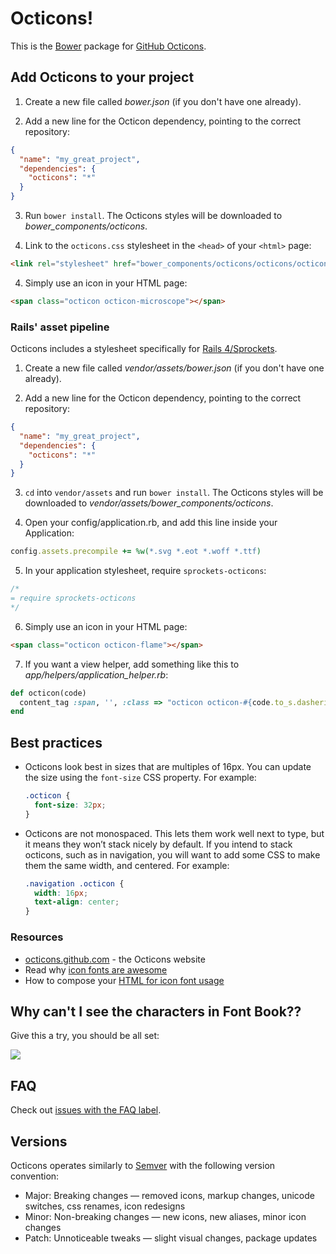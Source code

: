 # Octicons!

This is the [Bower][bower] package for [GitHub Octicons][octicons].

## Add Octicons to your project

1. Create a new file called _bower.json_ (if you don't have one already).

2. Add a new line for the Octicon dependency, pointing to the correct repository:

```json
{
  "name": "my_great_project",
  "dependencies": {
    "octicons": "*"
  }
}
```

3. Run `bower install`. The Octicons styles will be downloaded to _bower_components/octicons_.

4. Link to the `octicons.css` stylesheet in the `<head>` of your `<html>` page:

```html
<link rel="stylesheet" href="bower_components/octicons/octicons/octicons.css" />
```

4. Simply use an icon in your HTML page:

```html
<span class="octicon octicon-microscope"></span>
```

### Rails' asset pipeline

Octicons includes a stylesheet specifically for [Rails 4/Sprockets][sprockets].

1. Create a new file called _vendor/assets/bower.json_ (if you don't have one already).

2. Add a new line for the Octicon dependency, pointing to the correct repository:

```json
{
  "name": "my_great_project",
  "dependencies": {
    "octicons": "*"
  }
}
```

3. `cd` into `vendor/assets` and run `bower install`. The Octicons styles will be downloaded to _vendor/assets/bower_components/octicons_.

4. Open your config/application.rb, and add this line inside your Application:

```ruby
config.assets.precompile += %w(*.svg *.eot *.woff *.ttf)
```

5. In your application stylesheet, require `sprockets-octicons`:

```css
/*
= require sprockets-octicons
*/
```

6. Simply use an icon in your HTML page:

```html
<span class="octicon octicon-flame"></span>
```

7. If you want a view helper, add something like this to _app/helpers/application_helper.rb_:

```ruby
def octicon(code)
  content_tag :span, '', :class => "octicon octicon-#{code.to_s.dasherize}"
end
```

## Best practices

- Octicons look best in sizes that are multiples of 16px. You can update the size using the `font-size` CSS property. For example:

  ```css
  .octicon {
    font-size: 32px;
  }
  ```

- Octicons are not monospaced. This lets them work well next to type, but it means they won’t stack nicely by default. If you intend to stack octicons, such as in navigation, you will want to add some CSS to make them the same width, and centered. For example:

  ```css
  .navigation .octicon {
    width: 16px;
    text-align: center;
  }
  ```

### Resources

- [octicons.github.com](http://octicons.github.com/) - the Octicons website
- Read why [icon fonts are awesome](http://css-tricks.com/examples/IconFont/)
- How to compose your [HTML for icon font usage](http://css-tricks.com/html-for-icon-font-usage/)

## Why can't I see the characters in Font Book??

Give this a try, you should be all set:

![](http://cl.ly/image/2r1B1F2l3Q0D/content#png)

## FAQ

Check out [issues with the FAQ label](https://github.com/github/octicons/issues?q=is%3Aclosed+is%3Aissue+label%3AFAQ).

## Versions

Octicons operates similarly to [Semver](http://semver.org/) with the following version convention:

- Major: Breaking changes — removed icons, markup changes, unicode switches, css renames, icon redesigns
- Minor: Non-breaking changes — new icons, new aliases, minor icon changes
- Patch: Unnoticeable tweaks — slight visual changes, package updates

[octicons]: http://octicons.github.com
[bower]: http://bower.io/
[sprockets]: http://guides.rubyonrails.org/asset_pipeline.html
